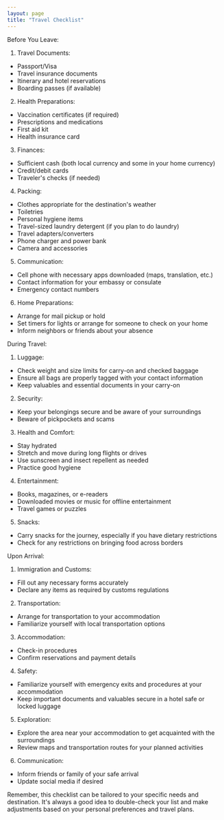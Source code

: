 ```yaml
---
layout: page
title: "Travel Checklist"
---
```


Before You Leave:

1. Travel Documents:
- Passport/Visa
- Travel insurance documents
- Itinerary and hotel reservations
- Boarding passes (if available)

2. Health Preparations:
- Vaccination certificates (if required)
- Prescriptions and medications
- First aid kit
- Health insurance card

3. Finances:
- Sufficient cash (both local currency and some in your home currency)
- Credit/debit cards
- Traveler's checks (if needed)

4. Packing:
- Clothes appropriate for the destination's weather
- Toiletries
- Personal hygiene items
- Travel-sized laundry detergent (if you plan to do laundry)
- Travel adapters/converters
- Phone charger and power bank
- Camera and accessories

5. Communication:
- Cell phone with necessary apps downloaded (maps, translation, etc.)
- Contact information for your embassy or consulate
- Emergency contact numbers

6. Home Preparations:
- Arrange for mail pickup or hold
- Set timers for lights or arrange for someone to check on your home
- Inform neighbors or friends about your absence

During Travel:

1. Luggage:
- Check weight and size limits for carry-on and checked baggage
- Ensure all bags are properly tagged with your contact information
- Keep valuables and essential documents in your carry-on

2. Security:
- Keep your belongings secure and be aware of your surroundings
- Beware of pickpockets and scams

3. Health and Comfort:
- Stay hydrated
- Stretch and move during long flights or drives
- Use sunscreen and insect repellent as needed
- Practice good hygiene

4. Entertainment:
- Books, magazines, or e-readers
- Downloaded movies or music for offline entertainment
- Travel games or puzzles

5. Snacks:
- Carry snacks for the journey, especially if you have dietary restrictions
- Check for any restrictions on bringing food across borders

Upon Arrival:

1. Immigration and Customs:
- Fill out any necessary forms accurately
- Declare any items as required by customs regulations

2. Transportation:
- Arrange for transportation to your accommodation
- Familiarize yourself with local transportation options

3. Accommodation:
- Check-in procedures
- Confirm reservations and payment details

4. Safety:
- Familiarize yourself with emergency exits and procedures at your accommodation
- Keep important documents and valuables secure in a hotel safe or locked luggage

5. Exploration:
- Explore the area near your accommodation to get acquainted with the surroundings
- Review maps and transportation routes for your planned activities

6. Communication:
- Inform friends or family of your safe arrival
- Update social media if desired

Remember, this checklist can be tailored to your specific needs and destination. It's always a good idea to double-check your list and make adjustments based on your personal preferences and travel plans.